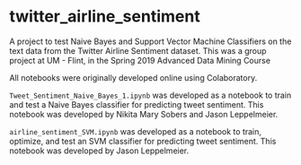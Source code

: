 # twitter_airline_sentiment

A project to test Naive Bayes and Support Vector Machine Classifiers on the text data from the Twitter Airline Sentiment dataset. This was a group project at UM - Flint, in the Spring 2019 Advanced Data Mining Course

All notebooks were originally developed online using Colaboratory. 

`Tweet_Sentiment_Naive_Bayes_1.ipynb` was developed as a notebook to train and test a Naive Bayes classifier for predicting tweet sentiment. This notebook was developed by Nikita Mary Sobers and Jason Leppelmeier. 

`airline_sentiment_SVM.ipynb` was developed as a notebook to train, optimize, and test an SVM classifier for predicting tweet sentiment. This notebook was developed by Jason Leppelmeier.